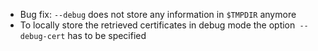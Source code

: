  * Bug fix: `--debug` does not store any information in `$TMPDIR` anymore
 * To locally store the retrieved certificates in debug mode the option` --debug-cert` has to be specified
